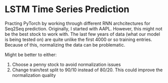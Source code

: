 # LSTM Time Series Prediction

Practing PyTorch by working through different RNN archcitectures for Seq2Seq prediction. Originally, I started with AAPL. However, this might not be the best stock to work with. The last few years of data (what our model is being tested on) are quite unlike the first 4000 or so training entries. Because of this, normalizing the data can be problematic. 

Might be better to either: 
1. Choose a penny stock to avoid normalization issues
2. Change train/test split to 90/10 instead of 80/20. This could improve the normalization quality
